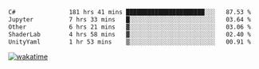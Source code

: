 <!--START_SECTION:waka-->

```txt
C#               181 hrs 41 mins ██████████████████████░░░   87.53 %
Jupyter          7 hrs 33 mins   █░░░░░░░░░░░░░░░░░░░░░░░░   03.64 %
Other            6 hrs 21 mins   ▓░░░░░░░░░░░░░░░░░░░░░░░░   03.06 %
ShaderLab        4 hrs 58 mins   ▓░░░░░░░░░░░░░░░░░░░░░░░░   02.40 %
UnityYaml        1 hr 53 mins    ▒░░░░░░░░░░░░░░░░░░░░░░░░   00.91 %
```

<!--END_SECTION:waka-->
[![wakatime](https://wakatime.com/badge/user/6c2f442e-41b4-42e3-bc06-d5d8203ad1da.svg)](https://wakatime.com/@6c2f442e-41b4-42e3-bc06-d5d8203ad1da)
